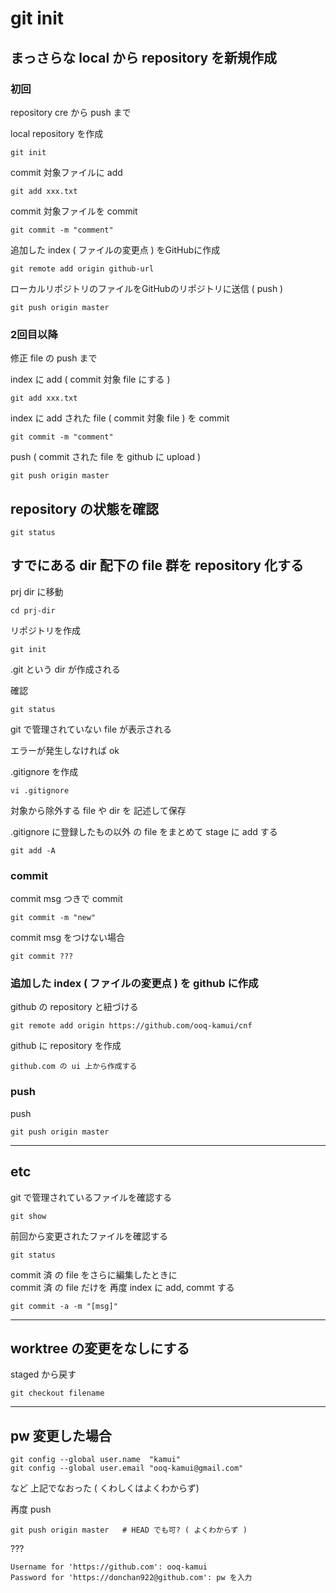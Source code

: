 
# git init


## まっさらな local から repository を新規作成

### 初回

repository cre から push まで

local repository を作成

```
git init
```

commit 対象ファイルに add

```
git add xxx.txt
```

commit 対象ファイルを commit

```
git commit -m "comment"
```

追加した index ( ファイルの変更点 ) をGitHubに作成

```
git remote add origin github-url
```

ローカルリポジトリのファイルをGitHubのリポジトリに送信 ( push )

```
git push origin master
```


### 2回目以降

修正 file の push まで

index に add ( commit 対象 file にする )

```
git add xxx.txt
```

index に add された file ( commit 対象 file ) を commit

```
git commit -m "comment"
```

push ( commit された file を github に upload )

```
git push origin master
```


## repository の状態を確認

```
git status
```



## すでにある dir 配下の file 群を repository 化する

prj dir に移動

```
cd prj-dir
```

リポジトリを作成

```
git init
```

.git という dir が作成される

確認

```
git status
```

git で管理されていない file が表示される

エラーが発生しなければ ok


.gitignore を作成

```
vi .gitignore
```

対象から除外する file や dir を 記述して保存


.gitignore に登録したもの以外 の file をまとめて stage に add する

```
git add -A
```


### commit

commit msg つきで commit

```
git commit -m "new"
```

commit msg をつけない場合

```
git commit ???
```


### 追加した index  ( ファイルの変更点 ) を github に作成

github の repository と紐づける

```
git remote add origin https://github.com/ooq-kamui/cnf
```

github に repository を作成

```
github.com の ui 上から作成する
```


### push

push

```
git push origin master
```



---

## etc

git で管理されているファイルを確認する

```
git show
```



前回から変更されたファイルを確認する

```
git status
```

commit 済 の file をさらに編集したときに  
commit 済 の file だけを 再度 index に add, commt する

```
git commit -a -m "[msg]"
```



---

## worktree の変更をなしにする

staged から戻す

```
git checkout filename
```



---

## pw 変更した場合

```
git config --global user.name  "kamui"
git config --global user.email "ooq-kamui@gmail.com"
```

など 上記でなおった ( くわしくはよくわからず)



再度 push

```
git push origin master   # HEAD でも可? ( よくわからず )
```



???
```
Username for 'https://github.com': ooq-kamui
Password for 'https://donchan922@github.com': pw を入力
```



